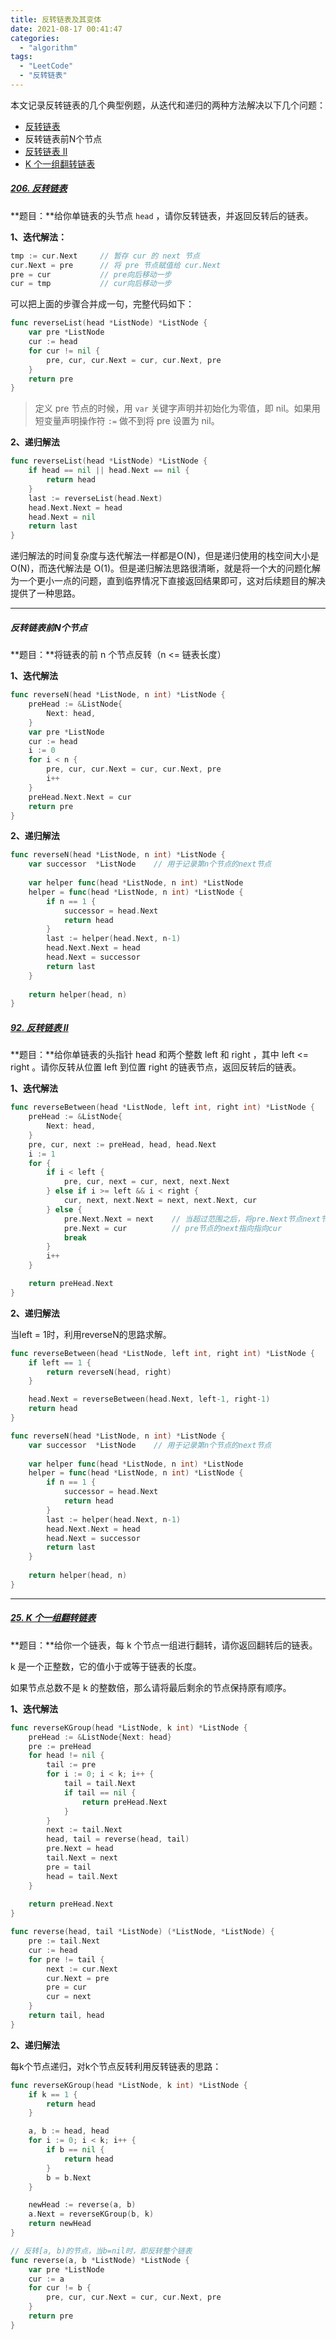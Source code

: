```yaml
---
title: 反转链表及其变体
date: 2021-08-17 00:41:47
categories:
  - "algorithm"
tags:
  - "LeetCode"
  - "反转链表"
---
```


本文记录反转链表的几个典型例题，从迭代和递归的两种方法解决以下几个问题：

- [反转链表](https://leetcode-cn.com/problems/reverse-linked-list/)
- 反转链表前N个节点
- [反转链表 II](https://leetcode-cn.com/problems/reverse-linked-list-ii/)
- [K 个一组翻转链表](https://leetcode-cn.com/problems/reverse-nodes-in-k-group/)

<!--more-->

##### [206. 反转链表](https://leetcode-cn.com/problems/reverse-linked-list/)

**题目：**给你单链表的头节点 `head` ，请你反转链表，并返回反转后的链表。

**1、迭代解法：**

```go
tmp := cur.Next		// 暂存 cur 的 next 节点
cur.Next = pre		// 将 pre 节点赋值给 cur.Next
pre = cur			// pre向后移动一步
cur = tmp			// cur向后移动一步
```

可以把上面的步骤合并成一句，完整代码如下：

```go
func reverseList(head *ListNode) *ListNode {
    var pre *ListNode
    cur := head
    for cur != nil {
        pre, cur, cur.Next = cur, cur.Next, pre
    }
    return pre
}
```

> 定义 pre 节点的时候，用 `var` 关键字声明并初始化为零值，即 nil。如果用短变量声明操作符 `:=` 做不到将 pre 设置为 nil。

**2、递归解法**

```go
func reverseList(head *ListNode) *ListNode {
    if head == nil || head.Next == nil {
        return head
    }
    last := reverseList(head.Next)
    head.Next.Next = head
    head.Next = nil
    return last
}
```

递归解法的时间复杂度与迭代解法一样都是O(N)，但是递归使用的栈空间大小是 O(N)，而迭代解法是 O(1)。但是递归解法思路很清晰，就是将一个大的问题化解为一个更小一点的问题，直到临界情况下直接返回结果即可，这对后续题目的解决提供了一种思路。

---

##### 反转链表前N个节点

**题目：**将链表的前 n 个节点反转（n <= 链表长度）

**1、迭代解法**

```go
func reverseN(head *ListNode, n int) *ListNode {
    preHead := &ListNode{
        Next: head,
    }
    var pre *ListNode
    cur := head
    i := 0
    for i < n {
        pre, cur, cur.Next = cur, cur.Next, pre
        i++
    }
    preHead.Next.Next = cur
    return pre
}
```

**2、递归解法**

```go
func reverseN(head *ListNode, n int) *ListNode {
    var successor  *ListNode	// 用于记录第n个节点的next节点 
    
    var helper func(head *ListNode, n int) *ListNode
    helper = func(head *ListNode, n int) *ListNode {
        if n == 1 {
            successor = head.Next
            return head
        }
        last := helper(head.Next, n-1)
        head.Next.Next = head
        head.Next = successor
        return last
    }
    
    return helper(head, n)
}
```

##### [92. 反转链表 II](https://leetcode-cn.com/problems/reverse-linked-list-ii/)

**题目：**给你单链表的头指针 head 和两个整数 left 和 right ，其中 left <= right 。请你反转从位置 left 到位置 right 的链表节点，返回反转后的链表。

**1、迭代解法**

```go
func reverseBetween(head *ListNode, left int, right int) *ListNode {
    preHead := &ListNode{
        Next: head,
    }
    pre, cur, next := preHead, head, head.Next
    i := 1
    for {
        if i < left {
            pre, cur, next = cur, next, next.Next
        } else if i >= left && i < right {
            cur, next, next.Next = next, next.Next, cur
        } else {
            pre.Next.Next = next	// 当超过范围之后，将pre.Next节点next节点指向next
            pre.Next = cur			// pre节点的next指向指向cur
            break
        }
        i++
    }

    return preHead.Next
}
```

**2、递归解法**

当left = 1时，利用reverseN的思路求解。

```go
func reverseBetween(head *ListNode, left int, right int) *ListNode {
    if left == 1 {
        return reverseN(head, right)
    }

    head.Next = reverseBetween(head.Next, left-1, right-1)
    return head
}

func reverseN(head *ListNode, n int) *ListNode {
    var successor  *ListNode	// 用于记录第n个节点的next节点 
    
    var helper func(head *ListNode, n int) *ListNode
    helper = func(head *ListNode, n int) *ListNode {
        if n == 1 {
            successor = head.Next
            return head
        }
        last := helper(head.Next, n-1)
        head.Next.Next = head
        head.Next = successor
        return last
    }
    
    return helper(head, n)
}
```

---

##### [25. K 个一组翻转链表](https://leetcode-cn.com/problems/reverse-nodes-in-k-group/)

**题目：**给你一个链表，每 k 个节点一组进行翻转，请你返回翻转后的链表。

k 是一个正整数，它的值小于或等于链表的长度。

如果节点总数不是 k 的整数倍，那么请将最后剩余的节点保持原有顺序。

**1、迭代解法**

```go
func reverseKGroup(head *ListNode, k int) *ListNode {
    preHead := &ListNode{Next: head}
    pre := preHead
    for head != nil {
        tail := pre
        for i := 0; i < k; i++ {
            tail = tail.Next
            if tail == nil {
                return preHead.Next
            }
        }
        next := tail.Next
        head, tail = reverse(head, tail)
        pre.Next = head
        tail.Next = next
        pre = tail
        head = tail.Next
    }
    
    return preHead.Next
}

func reverse(head, tail *ListNode) (*ListNode, *ListNode) {
    pre := tail.Next
    cur := head
    for pre != tail {
        next := cur.Next
        cur.Next = pre
        pre = cur
        cur = next
    }
    return tail, head
}
```

**2、递归解法**

每k个节点递归，对k个节点反转利用反转链表的思路：

```go
func reverseKGroup(head *ListNode, k int) *ListNode {
    if k == 1 {
        return head
    }

    a, b := head, head
    for i := 0; i < k; i++ {
        if b == nil {
            return head
        }
        b = b.Next
    }

    newHead := reverse(a, b)
    a.Next = reverseKGroup(b, k)
    return newHead
}

// 反转[a, b)的节点，当b=nil时，即反转整个链表
func reverse(a, b *ListNode) *ListNode {
    var pre *ListNode
    cur := a
    for cur != b {
        pre, cur, cur.Next = cur, cur.Next, pre
    }
    return pre
}
```

